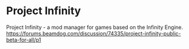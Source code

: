 # Project Infinity
Project Infinity - a mod manager for games based on the Infinity Engine.
https://forums.beamdog.com/discussion/74335/project-infinity-public-beta-for-all/p1
